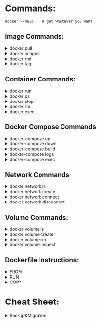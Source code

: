 # Commands:
```
docker --help    # get whatever you want
```
## Image Commands:
<details><summary>docker pull</summary>

```
docker pull ubuntu:latest
```
</details>
<details><summary>docker images</summary>

```
docker images    # List all the images that exist locally.
```
</details>
<details><summary>docker rmi</summary>

```
docker rmi ubuntu:latest    # removes the Ubuntu image from the local machine
```
</details>
<details><summary>docker tag</summary>

```
docker tag ubuntu:latest my-ubuntu:1.0    # tags the Ubuntu image with the name "my-ubuntu" and version "1.0"
```

</details>

## Container Commands:
<details><summary>docker run</summary>

```
docker run -it ubuntu    # run image ubuntu and go into the bash. it does not keep running after exit the container.
docker run --name test_ubuntu -dit ubuntu bash    # creates and starts a new container from the Ubuntu image, and runs the bash command inside the container
```

</details>

<details><summary>docker ps</summary>

```
docker ps -a   # lists all the running containers on the local machine
```

</details>
<details><summary>docker stop</summary>

```
docker stop my-container    # stops the container with the name "my-container"
```

</details>
<details><summary>docker rm</summary>

```
docker rm my-container    # removes the container with the name "my-container"
```

</details>
<details><summary>docker exec</summary>

```
docker exec -it 008 bash    # runs the bash command inside the container with the container-id
```

</details>

## Docker Compose Commands
<details><summary>docker-compose up</summary>

```
docker-compose up    # starts all the containers defined in the docker-compose.yml file in the current directory
```

</details>
<details><summary>docker-compose down</summary>

```
docker-compose down    # stops and removes all the containers defined in the docker-compose.yml file in the current directory
```

</details>
<details><summary>docker-compose build</summary>

```
docker-compose build    # builds the images for all the services defined in the docker-compose.yml file in the current directory
```

</details>
<details><summary>docker-compose logs</summary>

```
docker-compose logs -f (shows the logs for all the services defined in the docker-compose.yml file in the current directory, and follows the logs in real-time)
```

</details>
<details><summary>docker-compose exec</summary>

```
docker-compose exec my-service bash    # runs the bash command inside the container for the service with the name "my-service"
```

</details>

## Network Commands

<details><summary>docker network ls</summary>

```
docker network ls    # lists all the networks created in Docker
```
</details>
<details><summary>docker network create</summary>

```
docker network create my-network    # creates a new network with the name "my-network"
```
</details>
<details><summary>docker network connect</summary>

```
docker network connect my-network my-container    # connects the container with the name "my-container" to the network with the name "my-network"
```
</details>
<details><summary>docker network disconnect</summary>

```
docker network disconnect my-network my-container    # disconnects the container with the name "my-container" from the network with the name "my-network"
```
</details>

## Volume Commands:

<details><summary>docker volume ls</summary>

```
docker volume ls    # lists all the volumes created in Docker
```
</details>
<details><summary>docker volume create</summary>

```
docker volume create my-volume    # creates a new volume with the name "my-volume"
```
</details>
<details><summary>docker volume rm</summary>

```
docker volume rm my-volume    # removes the volume with the name "my-volume"
```
</details>
<details><summary>docker volume inspect</summary>

```
docker volume inspect my-volume    # displays detailed information about the volume with the name "my-volume"
```
</details>

## Dockerfile Instructions:

<details><summary>FROM</summary>

```
FROM ubuntu:latest (specifies that the base image for the Dockerfile is the latest version of Ubuntu)
```
</details>
<details><summary>RUN</summary>

```
RUN apt-get update && apt-get install -y nginx (runs the apt-get command inside the image to update the package list and install the nginx package)
```
</details>
<details><summary>COPY</summary>

```
COPY index.html /var/www/html/    # copies the index.html file from the current directory into the /var/www/html/ directory in the image
```
</details>

# Cheat Sheet:
<details><summary>Backup&Migration</summary>

# Login to Docker
```
docker login
```
# Commit and create a new image
```
docker commit -m 'test' container_id rep/myalpine
```
# Push the image to Docker Hub
```
docker push rep/myalpine
```
# Save the image as a tar file
```
docker save -o ./mynginx.tar mynginx
```
# Load the image from the tar file
```
docker load -i mynginx.tar
```
# Copy the tar file to a remote server
```
scp mynginx.tar root@192.xxx.xxx.xx:/root/docker/
```
</details>
